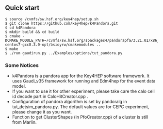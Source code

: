 ## Quick start
```
$ source /cvmfs/sw.hsf.org/key4hep/setup.sh
$ git clone https://github.com/key4hep/k4Pandora.git
$ cd k4Pandora
$ mkdir build && cd build
$ cmake -DCMAKE_MODULE_PATH=/cvmfs/sw.hsf.org/spackages4/pandorapfa/3.21.01/x86_64-centos7-gcc8.3.0-opt/bsioyrw/cmakemodules ..
$ make
$ ./run gaudirun.py ../Examples/options/tut_pandora.py
```
### Some Notices
* k4Pandora is a pandora app for the Key4HEP software framework. It uses Gaudi_v35 framework for running and Edm4hep for the event data model.  
* If you want to use it for other experiment, please take care the calo cell id decode part in CaloHitCreator.cpp .
* Configuration of pandora algorithm is set by pandoralg in tut_detsim_pandora.py. The default values are for CEPC experiment, please change it as you want.
* Function to get ClusterShapes (in PfoCreator.cpp) of a cluster is still from Marlin.
